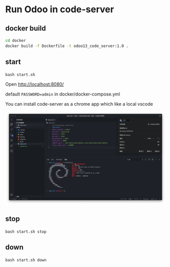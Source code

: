 # Run Odoo in code-server

## docker build

```bash
cd docker
docker build -f Dockerfile -t odoo13_code_server:1.0 .
```

## start

`bash start.sh`

Open [http://localhost:8080/](http://localhost:8080/)

default `PASSWORD=admin` in docker/docker-compose.yml

You can install code-server as a chrome app which like a local vscode

![code-server](/docker/code-server.png)

## stop

`bash start.sh stop`

## down

`bash start.sh down`
